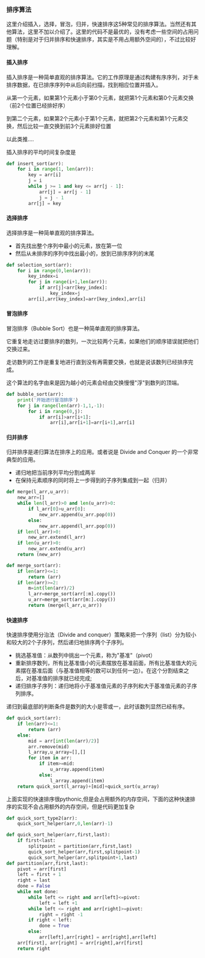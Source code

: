 ### 排序算法

这里介绍插入，选择，冒泡，归并，快速排序这5种常见的排序算法。当然还有其他算法，这里不加以介绍了。这里的代码不是最优的，没有考虑一些空间的占用问题（特别是对于归并排序和快速排序，其实是不用占用额外空间的），不过比较好理解。

#### 插入排序

插入排序是一种简单直观的排序算法。它的工作原理是通过构建有序序列，对于未排序数据，在已排序序列中从后向前扫描，找到相应位置并插入。

从第一个元素，如果第1个元素小于第0个元素，就把第1个元素和第0个元素交换（前2个位置已经排好序）

到第二个元素，如果第2个元素小于第1个元素，就把第2个元素和第1个元素交换，然后比较一直交换到前3个元素排好位置

以此类推....

插入排序的平均时间复杂度是

```python
def insert_sort(arr):
    for i in range(1, len(arr)):
        key = arr[i]
        j = i
        while j >= 1 and key <= arr[j - 1]:
            arr[j] = arr[j - 1]
            j = j - 1
        arr[j] = key
```



#### 选择排序

选择排序是一种简单直观的排序算法。

* 首先找出整个序列中最小的元素，放在第一位
* 然后从未排序的序列中找出最小的，放到已排序序列的末尾

```python
def selection_sort(arr):
    for i in range(0,len(arr)):
        key_index=i
        for j in range(i+1,len(arr)):
            if arr[j]<arr[key_index]:
                key_index=j
        arr[i],arr[key_index]=arr[key_index],arr[i]
```



#### 冒泡排序

冒泡排序（Bubble Sort）也是一种简单直观的排序算法。

它重复地走访过要排序的数列，一次比较两个元素，如果他们的顺序错误就把他们交换过来。

走访数列的工作是重复地进行直到没有再需要交换，也就是说该数列已经排序完成。

这个算法的名字由来是因为越小的元素会经由交换慢慢"浮"到数列的顶端。

```python
def bubble_sort(arr):
    print('开始进行冒泡排序')
    for j in range(len(arr)-1,1,-1):
        for i in range(0,j):
            if arr[i]>arr[i+1]:
                arr[i],arr[i+1]=arr[i+1],arr[i]
```



#### 归并排序

归并排序是递归算法在排序上的应用。或者说是 Divide and Conquer 的一个非常典型的应用。

* 递归地把当前序列平均分割成两半
* 在保持元素顺序的同时将上一步得到的子序列集成到一起（归并）

```python
def merge(l_arr,u_arr):
    new_arr=[]
    while len(l_arr)>0 and len(u_arr)>0:
        if l_arr[0]>u_arr[0]:
            new_arr.append(u_arr.pop(0))
        else:
            new_arr.append(l_arr.pop(0))
    if len(l_arr)>0:
        new_arr.extend(l_arr)
    if len(u_arr)>0:
        new_arr.extend(u_arr)
    return (new_arr)

def merge_sort(arr):
    if len(arr)<=1:
        return (arr)
    if len(arr)>=2:
        m=int(len(arr)/2)
        l_arr=merge_sort(arr[:m].copy())
        u_arr=merge_sort(arr[m:].copy())
        return (merge(l_arr,u_arr))

```



#### 快速排序

快速排序使用分治法（Divide and conquer）策略来把一个序列（list）分为较小和较大的2个子序列，然后递归地排序两个子序列。

* 挑选基准值：从数列中挑出一个元素，称为"基准"（pivot）
* 重新排序数列，所有比基准值小的元素摆放在基准前面，所有比基准值大的元素摆在基准后面（与基准值相等的数可以到任何一边）。在这个分割结束之后，对基准值的排序就已经完成;
* 递归排序子序列：递归地将小于基准值元素的子序列和大于基准值元素的子序列排序。

递归到最底部的判断条件是数列的大小是零或一，此时该数列显然已经有序。

```python
def quick_sort(arr):
    if len(arr)<=1:
        return (arr)
    else:
        mid = arr[int(len(arr)/2)]
        arr.remove(mid)
        l_array,u_array=[],[]
        for item in arr:
            if item>=mid:
                u_array.append(item)
            else:
                l_array.append(item)
    return quick_sort(l_array)+[mid]+quick_sort(u_array)
```
上面实现的快速排序很pythonic,但是会占用额外的内存空间，下面的这种快速排序的实现不会占用额外的内存空间，但是代码更加复杂
```python
def quick_sort_type2(arr):
    quick_sort_helper(arr,0,len(arr)-1)

def quick_sort_helper(arr,first,last):
    if first<last:
        splitpoint = partition(arr,first,last)
        quick_sort_helper(arr,first,splitpoint-1)
        quick_sort_helper(arr,splitpoint+1,last)
def partition(arr,first,last):
    pivot = arr[first]
    left = first + 1
    right = last 
    done = False
    while not done:
        while left <= right and arr[left]<=pivot:
            left = left +1
        while left <= right and arr[right]>=pivot:
            right = right -1
        if right < left:
            done = True
        else:
            arr[left],arr[right] = arr[right],arr[left]
    arr[first], arr[right] = arr[right],arr[first]
    return right
```




